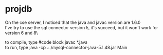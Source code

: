 # projdb

On the cse server, I noticed that the java and javac version are 1.6.0\
I've try to use the sql connector version 5, it's succeed, but it won't work for version 6 and 8\

to compile, type #code block javac *.java\
to run, type java -cp .:./mysql-connector-java-5.1.48.jar Main

